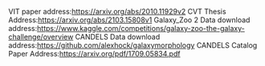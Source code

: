 VIT paper address:https://arxiv.org/abs/2010.11929v2
CVT Thesis Address:https://arxiv.org/abs/2103.15808v1
Galaxy_Zoo 2 Data download address:https://www.kaggle.com/competitions/galaxy-zoo-the-galaxy-challenge/overview
CANDELS Data download address:https://github.com/alexhock/galaxymorphology
CANDELS Catalog Paper Address:https://arxiv.org/pdf/1709.05834.pdf
